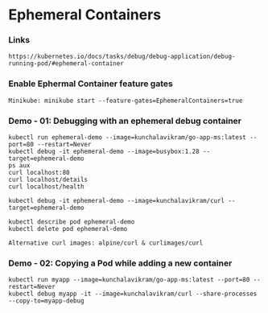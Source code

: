 # Ephemeral Containers

### Links
```https://kubernetes.io/docs/concepts/workloads/pods/ephemeral-containers/
https://kubernetes.io/docs/tasks/debug/debug-application/debug-running-pod/#ephemeral-container
```

### Enable Ephermal Container feature gates
```Minikube: minikube start --feature-gates=EphemeralContainers=true```


### Demo - 01: Debugging with an ephemeral debug container
```
kubectl run ephemeral-demo --image=kunchalavikram/go-app-ms:latest --port=80 --restart=Never
kubectl debug -it ephemeral-demo --image=busybox:1.28 --target=ephemeral-demo
ps aux
curl localhost:80
curl localhost/details
curl localhost/health

kubectl debug -it ephemeral-demo --image=kunchalavikram/curl --target=ephemeral-demo

kubectl describe pod ephemeral-demo
kubectl delete pod ephemeral-demo

Alternative curl images: alpine/curl & curlimages/curl
```

### Demo - 02: Copying a Pod while adding a new container
```
kubectl run myapp --image=kunchalavikram/go-app-ms:latest --port=80 --restart=Never 
kubectl debug myapp -it --image=kunchalavikram/curl --share-processes --copy-to=myapp-debug
```